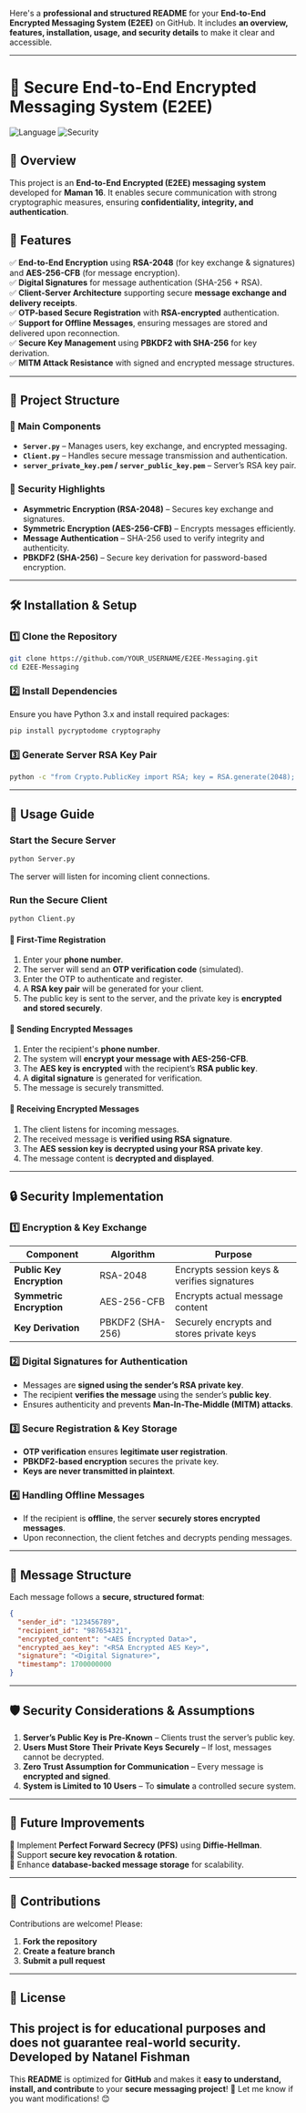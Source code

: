 Here's a **professional and structured README** for your **End-to-End Encrypted Messaging System (E2EE)** on GitHub. It includes **an overview, features, installation, usage, and security details** to make it clear and accessible.

---

# 🔐 Secure End-to-End Encrypted Messaging System (E2EE)

![Language](https://img.shields.io/badge/language-Python-blue.svg)
![Security](https://img.shields.io/badge/encryption-RSA%202048%20%7C%20AES%20256-green.svg)

## 📖 Overview

This project is an **End-to-End Encrypted (E2EE) messaging system** developed for **Maman 16**. It enables secure communication with strong cryptographic measures, ensuring **confidentiality, integrity, and authentication**.

## 🎯 Features

✅ **End-to-End Encryption** using **RSA-2048** (for key exchange & signatures) and **AES-256-CFB** (for message encryption).  
✅ **Digital Signatures** for message authentication (SHA-256 + RSA).  
✅ **Client-Server Architecture** supporting secure **message exchange and delivery receipts**.  
✅ **OTP-based Secure Registration** with **RSA-encrypted** authentication.  
✅ **Support for Offline Messages**, ensuring messages are stored and delivered upon reconnection.  
✅ **Secure Key Management** using **PBKDF2 with SHA-256** for key derivation.  
✅ **MITM Attack Resistance** with signed and encrypted message structures.  

---

## 📂 Project Structure

### **🔹 Main Components**
- **`Server.py`** – Manages users, key exchange, and encrypted messaging.
- **`Client.py`** – Handles secure message transmission and authentication.
- **`server_private_key.pem` / `server_public_key.pem`** – Server’s RSA key pair.

### **🔹 Security Highlights**
- **Asymmetric Encryption (RSA-2048)** – Secures key exchange and signatures.
- **Symmetric Encryption (AES-256-CFB)** – Encrypts messages efficiently.
- **Message Authentication** – SHA-256 used to verify integrity and authenticity.
- **PBKDF2 (SHA-256)** – Secure key derivation for password-based encryption.

---

## 🛠 Installation & Setup

### **1️⃣ Clone the Repository**
```sh
git clone https://github.com/YOUR_USERNAME/E2EE-Messaging.git
cd E2EE-Messaging
```

### **2️⃣ Install Dependencies**
Ensure you have Python 3.x and install required packages:
```sh
pip install pycryptodome cryptography
```

### **3️⃣ Generate Server RSA Key Pair**
```sh
python -c "from Crypto.PublicKey import RSA; key = RSA.generate(2048); open('server_private_key.pem', 'wb').write(key.export_key()); open('server_public_key.pem', 'wb').write(key.publickey().export_key())"
```

---

## 🚀 Usage Guide

### **Start the Secure Server**
```sh
python Server.py
```
The server will listen for incoming client connections.

### **Run the Secure Client**
```sh
python Client.py
```

#### **📌 First-Time Registration**
1. Enter your **phone number**.
2. The server will send an **OTP verification code** (simulated).
3. Enter the OTP to authenticate and register.
4. A **RSA key pair** will be generated for your client.
5. The public key is sent to the server, and the private key is **encrypted and stored securely**.

#### **📌 Sending Encrypted Messages**
1. Enter the recipient's **phone number**.
2. The system will **encrypt your message with AES-256-CFB**.
3. The **AES key is encrypted** with the recipient’s **RSA public key**.
4. A **digital signature** is generated for verification.
5. The message is securely transmitted.

#### **📌 Receiving Encrypted Messages**
1. The client listens for incoming messages.
2. The received message is **verified using RSA signature**.
3. The **AES session key is decrypted using your RSA private key**.
4. The message content is **decrypted and displayed**.

---

## 🔒 Security Implementation

### **1️⃣ Encryption & Key Exchange**
| Component  | Algorithm  | Purpose  |
|------------|------------|------------|
| **Public Key Encryption**  | RSA-2048  | Encrypts session keys & verifies signatures |
| **Symmetric Encryption**  | AES-256-CFB  | Encrypts actual message content |
| **Key Derivation**  | PBKDF2 (SHA-256)  | Securely encrypts and stores private keys |

### **2️⃣ Digital Signatures for Authentication**
- Messages are **signed using the sender’s RSA private key**.
- The recipient **verifies the message** using the sender’s **public key**.
- Ensures authenticity and prevents **Man-In-The-Middle (MITM) attacks**.

### **3️⃣ Secure Registration & Key Storage**
- **OTP verification** ensures **legitimate user registration**.
- **PBKDF2-based encryption** secures the private key.
- **Keys are never transmitted in plaintext**.

### **4️⃣ Handling Offline Messages**
- If the recipient is **offline**, the server **securely stores encrypted messages**.
- Upon reconnection, the client fetches and decrypts pending messages.

---

## 📌 Message Structure

Each message follows a **secure, structured format**:
```json
{
  "sender_id": "123456789",
  "recipient_id": "987654321",
  "encrypted_content": "<AES Encrypted Data>",
  "encrypted_aes_key": "<RSA Encrypted AES Key>",
  "signature": "<Digital Signature>",
  "timestamp": 1700000000
}
```

---

## 🛡 Security Considerations & Assumptions
1. **Server’s Public Key is Pre-Known** – Clients trust the server’s public key.
2. **Users Must Store Their Private Keys Securely** – If lost, messages cannot be decrypted.
3. **Zero Trust Assumption for Communication** – Every message is **encrypted and signed**.
4. **System is Limited to 10 Users** – To **simulate** a controlled secure system.

---

## 🔧 Future Improvements
🔹 Implement **Perfect Forward Secrecy (PFS)** using **Diffie-Hellman**.  
🔹 Support **secure key revocation & rotation**.  
🔹 Enhance **database-backed message storage** for scalability.  

---

## 🤝 Contributions
Contributions are welcome! Please:
1. **Fork the repository**
2. **Create a feature branch**
3. **Submit a pull request**

---

## 📝 License
This project is for educational purposes and does not guarantee real-world security.
Developed by **Natanel Fishman**  
---

This **README** is optimized for **GitHub** and makes it **easy to understand, install, and contribute** to your **secure messaging project**! 🚀 Let me know if you want modifications! 😊
